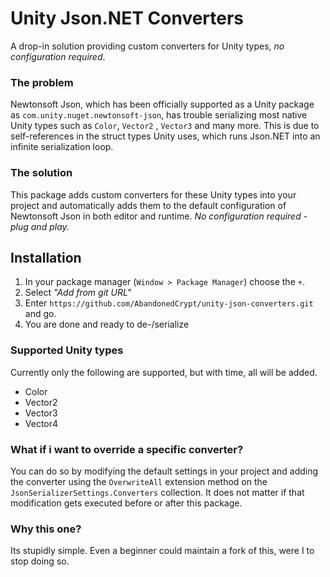 # Unity Json.NET Converters

A drop-in solution providing custom converters for Unity types, *no configuration required*.

### The problem

Newtonsoft Json, which has been officially supported as a Unity package as  `com.unity.nuget.newtonsoft-json`, has trouble serializing most native Unity types such as `Color`, `Vector2` ,   `Vector3` and many more. This is due to self-references in the struct types Unity uses, which runs Json.NET into an infinite serialization loop.

### The solution

This package adds custom converters for these Unity types into your project and automatically adds them to the default configuration of Newtonsoft Json in both editor and runtime. *No configuration required - plug and play.*

## Installation

1. In your package manager (`Window > Package Manager`) choose the `+`.
2. Select *"Add from git URL"*
3. Enter `https://github.com/AbandonedCrypt/unity-json-converters.git` and go.
4. You are done and ready to de-/serialize

### Supported Unity types

Currently only the following are supported, but with time, all will be added.

- Color
- Vector2
- Vector3
- Vector4

### What if i want to override a specific converter?

You can do so by modifying the default settings in your project and adding the converter using the `OverwriteAll` extension method on the `JsonSerializerSettings.Converters` collection. It does not matter if that modification gets executed before or after this package.

### Why this one?

Its stupidly simple. Even a beginner could maintain a fork of this, were I to stop doing so.
